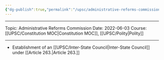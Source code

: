 ```yaml
---
{"dg-publish":true,"permalink":"/upsc/administrative-reforms-commission/"}
---
```


---

Topic: Administrative Reforms Commission
Date: 2022-06-03
Course: [[UPSC/Constitution MOC\|Constitution MOC]], [[UPSC/Polity\|Polity]] 

----




- Establishment of an [[UPSC/Inter-State Council\|Inter-State Council]] under [[Article 263.\|Article 263.]]
